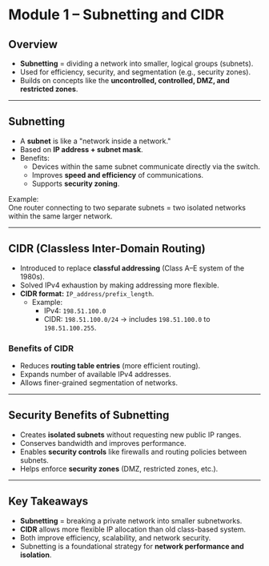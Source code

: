 # Module 1 – Subnetting and CIDR

## Overview
- **Subnetting** = dividing a network into smaller, logical groups (subnets).  
- Used for efficiency, security, and segmentation (e.g., security zones).  
- Builds on concepts like the **uncontrolled, controlled, DMZ, and restricted zones**.  

---

## Subnetting
- A **subnet** is like a "network inside a network."  
- Based on **IP address + subnet mask**.  
- Benefits:  
  - Devices within the same subnet communicate directly via the switch.  
  - Improves **speed and efficiency** of communications.  
  - Supports **security zoning**.  

Example:  
One router connecting to two separate subnets = two isolated networks within the same larger network.  

---

## CIDR (Classless Inter-Domain Routing)
- Introduced to replace **classful addressing** (Class A–E system of the 1980s).  
- Solved IPv4 exhaustion by making addressing more flexible.  
- **CIDR format:** `IP_address/prefix_length`.  
  - Example:  
    - IPv4: `198.51.100.0`  
    - CIDR: `198.51.100.0/24` → includes `198.51.100.0` to `198.51.100.255`.  

### Benefits of CIDR
- Reduces **routing table entries** (more efficient routing).  
- Expands number of available IPv4 addresses.  
- Allows finer-grained segmentation of networks.  

---

## Security Benefits of Subnetting
- Creates **isolated subnets** without requesting new public IP ranges.  
- Conserves bandwidth and improves performance.  
- Enables **security controls** like firewalls and routing policies between subnets.  
- Helps enforce **security zones** (DMZ, restricted zones, etc.).  

---

## Key Takeaways
- **Subnetting** = breaking a private network into smaller subnetworks.  
- **CIDR** allows more flexible IP allocation than old class-based system.  
- Both improve efficiency, scalability, and network security.  
- Subnetting is a foundational strategy for **network performance and isolation**.  
